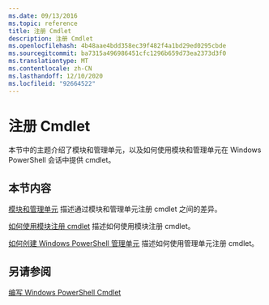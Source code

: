```yaml
---
ms.date: 09/13/2016
ms.topic: reference
title: 注册 Cmdlet
description: 注册 Cmdlet
ms.openlocfilehash: 4b48aae4bdd358ec39f482f4a1bd29ed0295cbde
ms.sourcegitcommit: ba7315a496986451cfc1296b659d73ea2373d3f0
ms.translationtype: MT
ms.contentlocale: zh-CN
ms.lasthandoff: 12/10/2020
ms.locfileid: "92664522"
---
```

# <a name="registering-cmdlets"></a>注册 Cmdlet

本节中的主题介绍了模块和管理单元，以及如何使用模块和管理单元在 Windows PowerShell 会话中提供 cmdlet。

## <a name="in-this-section"></a>本节内容

[模块和管理单元](./modules-and-snap-ins.md) 描述通过模块和管理单元注册 cmdlet 之间的差异。

[如何使用模块注册 cmdlet](./how-to-import-cmdlets-using-modules.md) 描述如何使用模块注册 cmdlet。

[如何创建 Windows PowerShell 管理单元](./how-to-create-a-windows-powershell-snap-in.md) 描述如何使用管理单元注册 cmdlet。

## <a name="see-also"></a>另请参阅

[编写 Windows PowerShell Cmdlet](../cmdlet/cmdlet-overview.md)
